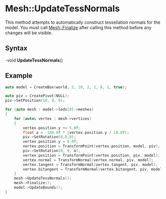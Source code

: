 # Mesh::UpdateTessNormals

This method attempts to automatically construct tessellation normals for the model. You must call [Mesh::Finalize](Mesh_Finalize.md) after calling this method before any changes will be visible.

## Syntax

-void **UpdateTessNormals**()

## Example

```c++
auto model = CreateBox(world, 2, 10, 2, 1, 8, 1, true);

auto piv = CreatePivot(NULL);
piv->SetPosition(10, 0, 0);

for (auto mesh : model->lods[0]->meshes)
{
    for (auto& vertex : mesh->vertices)
    {
        vertex.position.y += 5.0f;
        float a = -180.0f * (vertex.position.y / 10.0f);
        piv->SetRotation(0,0,0);
        vertex.position.y = 0.0f;
        vertex.position = TransformPoint(vertex.position, model, piv);
        piv->SetRotation(0, 0, a);
        vertex.position = TransformPoint(vertex.position, piv, model);
        vertex.normal = TransformNormal(vertex.normal, piv, model);
        vertex.tangent = TransformNormal(vertex.tangent, piv, model);
        vertex.bitangent = TransformNormal(vertex.bitangent, piv, model);
    }
    mesh->UpdateTessNormals();
    mesh->Finalize();
    model->UpdateBounds();
}
```
